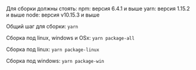 Для сборки должны стоять:
npm: версия 6.4.1 и выше
yarn: версия 1.15.2 и выше
node: версия v10.15.3 и выше

Общий шаг для сборки:
`yarn`

Сборка под linux, windows и OSx:
`yarn package-all`

Сборка под linux: `yarn package-linux`

Сборка под windows: `yarn package-win`

